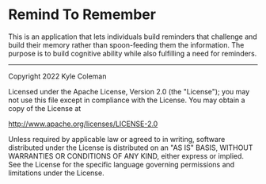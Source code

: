 # Remind To Remember

This is an application that lets individuals build reminders that challenge and build their memory rather than spoon-feeding them the information. The purpose is to build cognitive ability while also fulfilling a need for reminders.


---

Copyright 2022 Kyle Coleman

Licensed under the Apache License, Version 2.0 (the "License"); you may not use this file except in compliance with the License. You may obtain a copy of the License at

   http://www.apache.org/licenses/LICENSE-2.0
   
Unless required by applicable law or agreed to in writing, software distributed under the License is distributed on an "AS IS" BASIS, WITHOUT WARRANTIES OR CONDITIONS OF ANY KIND, either express or implied. See the License for the specific language governing permissions and limitations under the License.
